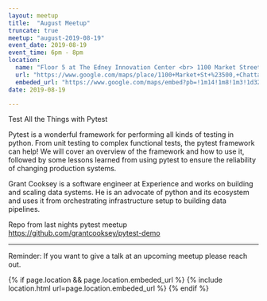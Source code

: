 ```yaml
---
layout: meetup
title:  "August Meetup"
truncate: true
meetup: "august-2019-08-19"
event_date: 2019-08-19
event_time: 6pm - 8pm
location:
  name: "Floor 5 at The Edney Innovation Center <br> 1100 Market Street, Suite 500, Chattanooga, TN"
  url: "https://www.google.com/maps/place/1100+Market+St+%23500,+Chattanooga,+TN+37402/@35.0433881,-85.3179746,14.86z/data=!4m5!3m4!1s0x88605e7c73d2b5ed:0xf9bc32f47eb19fd8!8m2!3d35.0436249!4d-85.3089768"
  embeded_url: "https://www.google.com/maps/embed?pb=!1m14!1m8!1m3!1d3266.5244526817687!2d-85.3089768!3d35.0436249!3m2!1i1024!2i768!4f13.1!3m3!1m2!1s0x88605e7c73d2b5ed%3A0xf9bc32f47eb19fd8!2s1100+Market+St+%23500%2C+Chattanooga%2C+TN+37402!5e0!3m2!1sen!2sus!4v1534883926333"
date: 2019-08-19

---
```


<p class="intro">
<span class="dropcap">T</span>est All the Things with Pytest
</p>

Pytest is a wonderful framework for performing all kinds of testing in python.
From unit testing to complex functional tests, the pytest framework can help!
We will cover an overview of the framework and how to use it, followed by some
lessons learned from using pytest to ensure the reliability of changing
production systems.

Grant Cooksey is a software engineer at Experience and works on building and
scaling data systems. He is an advocate of python and its ecosystem and uses it
from orchestrating infrastructure setup to building data pipelines.


Repo from last nights pytest meetup https://github.com/grantcooksey/pytest-demo
<hr>

Reminder: If you want to give a talk at an upcoming meetup please reach out.

{% if page.location && page.location.embeded_url %}
  {% include location.html url=page.location.embeded_url %}
{% endif %}
